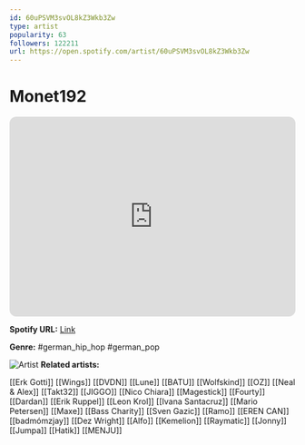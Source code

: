 ```yaml
---
id: 60uPSVM3svOL8kZ3Wkb3Zw
type: artist
popularity: 63
followers: 122211
url: https://open.spotify.com/artist/60uPSVM3svOL8kZ3Wkb3Zw
---
```

# Monet192

<iframe style="border-radius:12px" src="https://open.spotify.com/embed/artist/60uPSVM3svOL8kZ3Wkb3Zw" width="100%" height="352" frameBorder="0" allowfullscreen="" allow="autoplay; clipboard-write; encrypted-media; fullscreen; picture-in-picture" loading="lazy"></iframe>

**Spotify URL:** [Link](https://open.spotify.com/artist/60uPSVM3svOL8kZ3Wkb3Zw)

**Genre:**  #german_hip_hop #german_pop

![Artist](https://i.scdn.co/image/ab6761610000e5eb9bb4eb4e014f5a154faccd6b)
**Related artists:**

[[Erk Gotti]]
[[Wings]]
[[DVDN]]
[[Lune]]
[[BATU]]
[[Wolfskind]]
[[OZ]]
[[Neal & Alex]]
[[Takt32]]
[[JIGGO]]
[[Nico Chiara]]
[[Magestick]]
[[Fourty]]
[[Dardan]]
[[Erik Ruppel]]
[[Leon Krol]]
[[Ivana Santacruz]]
[[Mario Petersen]]
[[Maxe]]
[[Bass Charity]]
[[Sven Gazic]]
[[Ramo]]
[[EREN CAN]]
[[badmómzjay]]
[[Dez Wright]]
[[Alfo]]
[[Kemelion]]
[[Raymatic]]
[[Jonny]]
[[Jumpa]]
[[Hatik]]
[[MENJU]]
